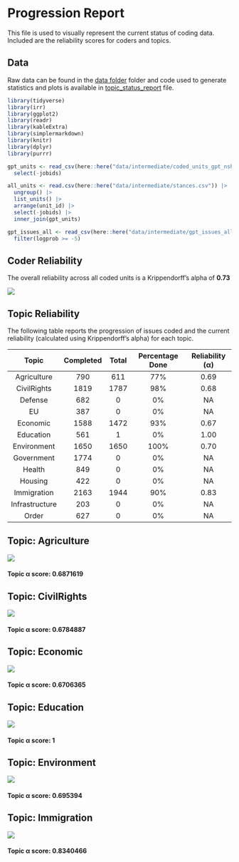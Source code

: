 # Progression Report


This file is used to visually represent the current status of coding
data. Included are the reliability scores for coders and topics.

## Data

Raw data can be found in the [data
folder](https://github.com/vanatteveldt/issuepositions/tree/main/data)
folder and code used to generate statistics and plots is available in
[topic_status_report](https://github.com/vanatteveldt/issuepositions/blob/main/src/data-processing/topic_status_report.R)
file.

``` r
library(tidyverse)
library(irr)
library(ggplot2)
library(readr)
library(kableExtra)
library(simplermarkdown)
library(knitr)
library(dplyr)
library(purrr)
```

``` r
gpt_units <- read_csv(here::here("data/intermediate/coded_units_gpt_nshot.csv"))|>
  select(-jobids)

all_units <- read.csv(here::here("data/intermediate/stances.csv")) |>
  ungroup() |>
  list_units() |>
  arrange(unit_id) |>
  select(-jobids) |>
  inner_join(gpt_units)

gpt_issues_all <- read_csv(here::here("data/intermediate/gpt_issues_all.csv")) |>
  filter(logprob >= -5)
```

## Coder Reliability

The overall reliability across all coded units is a Krippendorff’s alpha
of **0.73**

![](topic_report_files/figure-commonmark/plot-alpha-1.png)

## Topic Reliability

The following table reports the progression of issues coded and the
current reliability (calculated using Krippendorff’s alpha) for each
topic.

<center>

|     Topic      | Completed | Total | Percentage Done | Reliability (α) |
|:--------------:|:---------:|:-----:|:---------------:|:---------------:|
|  Agriculture   |    790    |  611  |       77%       |      0.69       |
|  CivilRights   |   1819    | 1787  |       98%       |      0.68       |
|    Defense     |    682    |   0   |       0%        |       NA        |
|       EU       |    387    |   0   |       0%        |       NA        |
|    Economic    |   1588    | 1472  |       93%       |      0.67       |
|   Education    |    561    |   1   |       0%        |      1.00       |
|  Environment   |   1650    | 1650  |      100%       |      0.70       |
|   Government   |   1774    |   0   |       0%        |       NA        |
|     Health     |    849    |   0   |       0%        |       NA        |
|    Housing     |    422    |   0   |       0%        |       NA        |
|  Immigration   |   2163    | 1944  |       90%       |      0.83       |
| Infrastructure |    203    |   0   |       0%        |       NA        |
|     Order      |    627    |   0   |       0%        |       NA        |

</center>

## Topic: Agriculture

![](topic_report_files/figure-commonmark/pairwise-plots-1.png)

#### Topic α score: 0.6871619

## Topic: CivilRights

![](topic_report_files/figure-commonmark/pairwise-plots-2.png)

#### Topic α score: 0.6784887

## Topic: Economic

![](topic_report_files/figure-commonmark/pairwise-plots-3.png)

#### Topic α score: 0.6706365

## Topic: Education

![](topic_report_files/figure-commonmark/pairwise-plots-4.png)

#### Topic α score: 1

## Topic: Environment

![](topic_report_files/figure-commonmark/pairwise-plots-5.png)

#### Topic α score: 0.695394

## Topic: Immigration

![](topic_report_files/figure-commonmark/pairwise-plots-6.png)

#### Topic α score: 0.8340466

